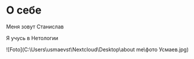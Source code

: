 # О себе

Меня зовут Станислав

Я учусь в Нетологии

![Foto](C:\Users\usmaevst\Nextcloud\Desktop\about me\фото Усмаев.jpg)